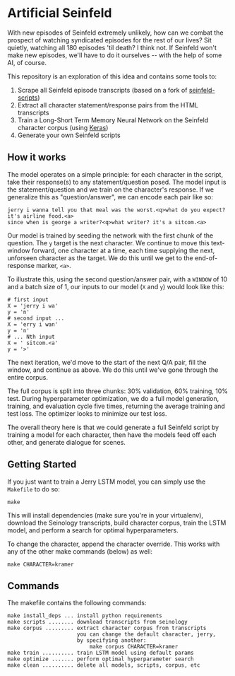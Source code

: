# Artificial Seinfeld

With new episodes of Seinfeld extremely unlikely, how can we combat the prospect of watching syndicated episodes for the rest of our lives? Sit quietly, watching all 180 episodes 'til death? I think not. If Seinfeld won't make new episodes, we'll have to do it ourselves -- with the help of some AI, of course.

This repository is an exploration of this idea and contains some tools to:

1.  Scrape all Seinfeld episode transcripts (based on a fork of [seinfeld-scripts](https://github.com/colinpollock/seinfeld-scripts))
2.  Extract all character statement/response pairs from the HTML transcripts
3.  Train a Long-Short Term Memory Neural Network on the Seinfeld character corpus (using [Keras](https://github.com/fchollet/keras))
4.  Generate your own Seinfeld scripts

## How it works

The model operates on a simple principle: for each character in the script, take their response(s) to
any statement/question posed. The model input is the statement/question and we train on the
character's response. If we generalize this as "question/answer", we can encode each
pair like so:

    jerry i wanna tell you that meal was the worst.<q>what do you expect? it's airline food.<a>
    since when is george a writer?<q>what writer? it's a sitcom.<a>

Our model is trained by seeding the network with the first chunk of the question. The `y` target is
the next character. We continue to move this text-window forward, one character at a time, each time
supplying the next, unforseen character as the target. We do this until we get to the end-of-response
marker, `<a>`.

To illustrate this, using the second question/answer pair, with a `WINDOW` of 10 and a batch size
of 1, our inputs to our model (`X` and `y`) would look like this:

    # first input
    X = 'jerry i wa'
    y = 'n'
    # second input ...
    X = 'erry i wan'
    y = 'n'
    # ... Nth input
    X = ' sitcom.<a'
    y = '>'

The next iteration, we'd move to the start of the next Q/A pair, fill the window, and continue as above.
We do this until we've gone through the entire corpus.

The full corpus is split into three chunks: 30% validation, 60% training, 10% test. During hyperparameter
optimization, we do a full model generation, training, and evaluation cycle five times, returning the
average training and test loss. The optimizer looks to minimize our test loss.

The overall theory here is that we could generate a full Seinfeld script by training a model for
each character, then have the models feed off each other, and generate dialogue for scenes.

## Getting Started

If you just want to train a Jerry LSTM model, you can simply use the `Makefile` to do so:

    make

This will install dependencies (make sure you're in your virtualenv), download the
Seinology transcripts, build character corpus, train the LSTM
model, and perform a search for optimal hyperparameters.

To change the character, append the character override. This works with any of the
other make commands (below) as well:

    make CHARACTER=kramer

## Commands

The makefile contains the following commands:

    make install_deps ... install python requirements
    make scripts ........ download transcripts from seinology
    make corpus ......... extract character corpus from transcripts
                          you can change the default character, jerry,
                          by specifying another:
                              make corpus CHARACTER=kramer
    make train .......... train LSTM model using default params
    make optimize ....... perform optimal hyperparameter search
    make clean .......... delete all models, scripts, corpus, etc


